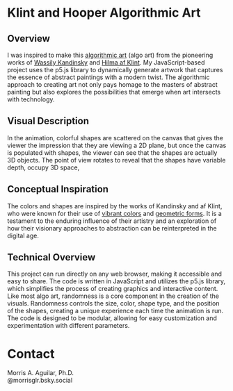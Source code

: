 # Klint and Hooper Algorithmic Art

## Overview
I was inspired to make this [algorithmic art](https://en.wikipedia.org/wiki/Algorithmic_art) (algo art) from the pioneering works of [Wassily Kandinsky](https://en.wikipedia.org/wiki/Wassily_Kandinsky) and [Hilma af Klint](https://en.wikipedia.org/wiki/Hilma_af_Klint). My JavaScript-based project uses the p5.js library to dynamically generate artwork that captures the essence of abstract paintings with a modern twist. The algorithmic approach to creating art not only pays homage to the masters of abstract painting but also explores the possibilities that emerge when art intersects with technology.

## Visual Description 
In the animation, colorful shapes are scattered on the canvas that gives the viewer the impression that they are viewing a 2D plane, but once the canvas is populated with shapes, the viewer can see that the shapes are actually 3D objects. The point of view rotates to reveal that the shapes have variable depth, occupy 3D space, 

## Conceptual Inspiration
The colors and shapes are inspired by the works of Kandinsky and af Klint, who were known for their use of [vibrant colors](https://en.wikipedia.org/wiki/Hilma_af_Klint#/media/File:Hilma_af_Klint_-_Group_IX_UW_No._25,_The_Dove,_No._1_(13912).jpg) and [geometric forms](https://en.wikipedia.org/wiki/Wassily_Kandinsky#/media/File:Vassily_Kandinsky,_1923_-_On_White_II.jpg). It is a testament to the enduring influence of their artistry and an exploration of how their visionary approaches to abstraction can be reinterpreted in the digital age.

## Technical Overview
This project can run directly on any web browser, making it accessible and easy to share. The code is written in JavaScript and utilizes the p5.js library, which simplifies the process of creating graphics and interactive content. Like most algo art, randomness is a core component in the creation of the visuals. Randomness controls the size, color, shape type, and the position of the shapes, creating a unique experience each time the animation is run. The code is designed to be modular, allowing for easy customization and experimentation with different parameters.

# Contact
Morris A. Aguilar, Ph.D.<br>
@morrisglr.bsky.social